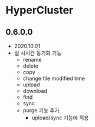 # HyperCluster 

## 0.6.0.0
 * 2020.10.01
 * 실 시시간 동기화 기능
    * rename
    * delete
    * copy
    * change file modified time
    * upload
    * download
    * find
    * sync
    * purge 기능 추가
        * upload/sync 기능에 적용




